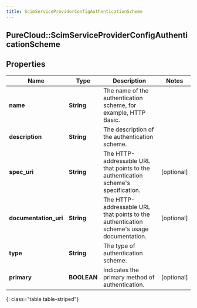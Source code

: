 ```yaml
---
title: ScimServiceProviderConfigAuthenticationScheme
---
```

## PureCloud::ScimServiceProviderConfigAuthenticationScheme

## Properties

|Name | Type | Description | Notes|
|------------ | ------------- | ------------- | -------------|
| **name** | **String** | The name of the authentication scheme, for example, HTTP Basic. | |
| **description** | **String** | The description of the authentication scheme. | |
| **spec_uri** | **String** | The HTTP-addressable URL that points to the authentication scheme&#39;s specification. | [optional] |
| **documentation_uri** | **String** | The HTTP-addressable URL that points to the authentication scheme&#39;s usage documentation. | [optional] |
| **type** | **String** | The type of authentication scheme. | |
| **primary** | **BOOLEAN** | Indicates the primary method of authentication. | [optional] |
{: class="table table-striped"}


